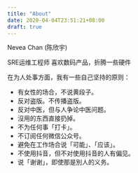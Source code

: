 ```yaml
---
title: "About"
date: 2020-04-04T23:51:21+08:00
draft: true
---
```



Nevea Chan (陈欣宇)


SRE运维工程师 
喜欢数码产品，折腾一些硬件


在为人处事方面，我有一些自己坚持的原则：

- 有女性的场合，不说黄段子。
- 反对盗版。不传播盗版。
- 反对中医，但与人争论中医问题。
- 沒用的东西直接扔掉。
- 不为任何事「打卡」。
- 不订阅任何微信公众号。
- 避免在工作场合说「可能」、「应该」。
- 不使用抖音，但不对使用抖音的人有偏见。
- 说「谢谢」，即使那是別人的义务。